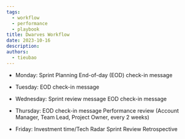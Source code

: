 ```yaml
---
tags:
  - workflow
  - performance
  - playbook
title: Dwarves Workflow
date: 2023-10-16
description:
authors:
  - tieubao
---
```

* Monday:
Sprint Planning
End-of-day (EOD) check-in message

* Tuesday:
EOD check-in message

* Wednesday:
Sprint review message
EOD check-in message

* Thursday:
EOD check-in message
Performance review (Account Manager, Team Lead, Project Owner, every 2 weeks)

* Friday:
Investment time/Tech Radar
Sprint Review
Retrospective